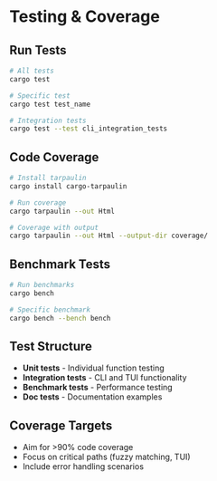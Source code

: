 # Testing & Coverage

## Run Tests

```bash
# All tests
cargo test

# Specific test
cargo test test_name

# Integration tests
cargo test --test cli_integration_tests
```

## Code Coverage

```bash
# Install tarpaulin
cargo install cargo-tarpaulin

# Run coverage
cargo tarpaulin --out Html

# Coverage with output
cargo tarpaulin --out Html --output-dir coverage/
```

## Benchmark Tests

```bash
# Run benchmarks
cargo bench

# Specific benchmark
cargo bench --bench bench
```

## Test Structure

- **Unit tests** - Individual function testing
- **Integration tests** - CLI and TUI functionality
- **Benchmark tests** - Performance testing
- **Doc tests** - Documentation examples

## Coverage Targets

- Aim for >90% code coverage
- Focus on critical paths (fuzzy matching, TUI)
- Include error handling scenarios 